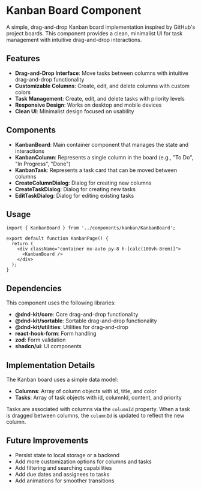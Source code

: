 # Kanban Board Component

A simple, drag-and-drop Kanban board implementation inspired by GitHub's project boards. This component provides a clean, minimalist UI for task management with intuitive drag-and-drop interactions.

## Features

- **Drag-and-Drop Interface**: Move tasks between columns with intuitive drag-and-drop functionality
- **Customizable Columns**: Create, edit, and delete columns with custom colors
- **Task Management**: Create, edit, and delete tasks with priority levels
- **Responsive Design**: Works on desktop and mobile devices
- **Clean UI**: Minimalist design focused on usability

## Components

- **KanbanBoard**: Main container component that manages the state and interactions
- **KanbanColumn**: Represents a single column in the board (e.g., "To Do", "In Progress", "Done")
- **KanbanTask**: Represents a task card that can be moved between columns
- **CreateColumnDialog**: Dialog for creating new columns
- **CreateTaskDialog**: Dialog for creating new tasks
- **EditTaskDialog**: Dialog for editing existing tasks

## Usage

```tsx
import { KanbanBoard } from '../components/kanban/KanbanBoard';

export default function KanbanPage() {
  return (
    <div className="container mx-auto py-8 h-[calc(100vh-8rem)]">
      <KanbanBoard />
    </div>
  );
}
```

## Dependencies

This component uses the following libraries:

- **@dnd-kit/core**: Core drag-and-drop functionality
- **@dnd-kit/sortable**: Sortable drag-and-drop functionality
- **@dnd-kit/utilities**: Utilities for drag-and-drop
- **react-hook-form**: Form handling
- **zod**: Form validation
- **shadcn/ui**: UI components

## Implementation Details

The Kanban board uses a simple data model:

- **Columns**: Array of column objects with id, title, and color
- **Tasks**: Array of task objects with id, columnId, content, and priority

Tasks are associated with columns via the `columnId` property. When a task is dragged between columns, the `columnId` is updated to reflect the new column.

## Future Improvements

- Persist state to local storage or a backend
- Add more customization options for columns and tasks
- Add filtering and searching capabilities
- Add due dates and assignees to tasks
- Add animations for smoother transitions
